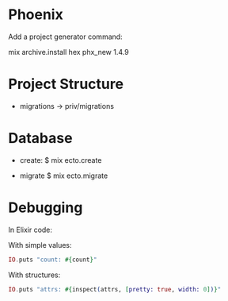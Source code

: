 # Phoenix

Add a project generator command:

mix archive.install hex phx_new 1.4.9

# Project Structure

* migrations -> priv/migrations

# Database

* create:
$ mix ecto.create

* migrate
$ mix ecto.migrate

# Debugging

In Elixir code:

With simple values:

```elixir
IO.puts "count: #{count}"
```

With structures:

```elixir
IO.puts "attrs: #{inspect(attrs, [pretty: true, width: 0])}"
```

